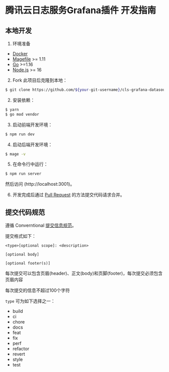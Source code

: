 # 腾讯云日志服务Grafana插件 开发指南

## 本地开发

1. 环境准备
- [Docker](https://docs.docker.com/get-docker/)
- [Magefile](https://magefile.org/) >= 1.11
- [Go](https://golang.org/dl/) >=1.16
- [Node.js](https://nodejs.org/en/download/) >= 16

2. Fork 此项目后克隆到本地：
```bash
$ git clone https://github.com/${your-git-username}/cls-grafana-datasource.git
```

2. 安装依赖：
```bash
$ yarn
$ go mod vendor
```

3. 启动前端开发环境：
```bash
$ npm run dev
```

4. 启动后端开发环境：
```bash
$ mage -v
```

5. 在命令行中运行：

```bash
$ npm run server
```
然后访问 (http://localhost:3001)。

6. 开发完成后通过 [Pull Request](https://github.com/TencentCloud/cls-grafana-datasource/pulls) 的方法提交代码请求合并。

## 提交代码规范

遵循 Converntional [提交信息规范](https://conventionalcommits.org/)。

提交格式如下：

```
<type>[optional scope]: <description>

[optional body]

[optional footer(s)]
```

每次提交可以包含页眉(header)、正文(body)和页脚(footer)，每次提交必须包含页眉内容

每次提交的信息不超过100个字符

`type` 可为如下选择之一：

- build
- ci
- chore
- docs
- feat
- fix
- perf
- refactor
- revert
- style
- test
